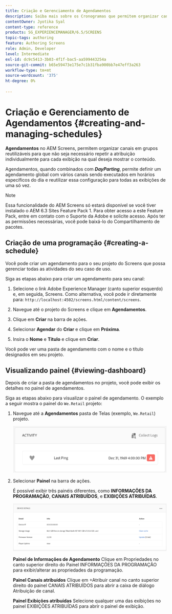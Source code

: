 ```yaml
---
title: Criação e Gerenciamento de Agendamentos
description: Saiba mais sobre os Cronogramas que permitem organizar canais em grupos reutilizáveis para que você não precise repetir a atribuição individualmente para cada exibição na qual deseja mostrar o conteúdo.
contentOwner: Jyotika Syal
content-type: reference
products: SG_EXPERIENCEMANAGER/6.5/SCREENS
topic-tags: authoring
feature: Authoring Screens
role: Admin, Developer
level: Intermediate
exl-id: dc9c5413-3b03-4f1f-bac5-aa599443254a
source-git-commit: b65e59473e175e7c1b31fba900bb7e47eff3a263
workflow-type: tm+mt
source-wordcount: '375'
ht-degree: 0%

---
```


# Criação e Gerenciamento de Agendamentos {#creating-and-managing-schedules}

**Agendamentos** no AEM Screens, permitem organizar canais em grupos reutilizáveis para que não seja necessário repetir a atribuição individualmente para cada exibição na qual deseja mostrar o conteúdo.

Agendamentos, quando combinados com ***DayParting***, permite definir um agendamento global com vários canais sendo executados em horários específicos do dia e reutilizar essa configuração para todas as exibições de uma só vez.

>[!NOTE]
>
>Essa funcionalidade do AEM Screens só estará disponível se você tiver instalado o AEM 6.3 Sites Feature Pack 1. Para obter acesso a este Feature Pack, entre em contato com o Suporte da Adobe e solicite acesso. Após ter as permissões necessárias, você pode baixá-lo do Compartilhamento de pacotes.

## Criação de uma programação {#creating-a-schedule}

Você pode criar um agendamento para o seu projeto do Screens que possa gerenciar todas as atividades do seu caso de uso.

Siga as etapas abaixo para criar um agendamento para seu canal:

1. Selecione o link Adobe Experience Manager (canto superior esquerdo) e, em seguida, Screens. Como alternativa, você pode ir diretamente para: `http://localhost:4502/screens.html/content/screens`.
1. Navegue até o projeto do Screens e clique em **Agendamentos**.
1. Clique em **Criar** na barra de ações.
1. Selecionar **Agendar** do **Criar** e clique em **Próxima**.

1. Insira o **Nome** e **Título** e clique em **Criar**.

Você pode ver uma pasta de agendamento com o nome e o título designados em seu projeto.


## Visualizando painel {#viewing-dashboard}

Depois de criar a pasta de agendamentos no projeto, você pode exibir os detalhes no painel de agendamentos.

Siga as etapas abaixo para visualizar o painel de agendamento. O exemplo a seguir mostra o painel do `We.Retail` projeto:

1. Navegue até a **Agendamentos** pasta de Telas (exemplo, `We.Retail`) projeto.

   ![chlimage_1](assets/chlimage_1.png)

1. Selecionar **Painel** na barra de ações.

   É possível exibir três painéis diferentes, como **INFORMAÇÕES DA PROGRAMAÇÃO**, **CANAIS ATRIBUÍDOS**, e **EXIBIÇÕES ATRIBUÍDAS**.

   ![chlimage_1-1](assets/chlimage_1-1.png)

   **Painel de Informações de Agendamento** Clique em Propriedades no canto superior direito do Painel INFORMAÇÕES DA PROGRAMAÇÃO para exibir/alterar as propriedades da programação.

   **Painel Canais atribuídos** Clique em +Atribuir canal no canto superior direito do painel CANAIS ATRIBUÍDOS para abrir a caixa de diálogo Atribuição de canal.

   **Painel Exibições atribuídas** Selecione qualquer uma das exibições no painel EXIBIÇÕES ATRIBUÍDAS para abrir o painel de exibição.
